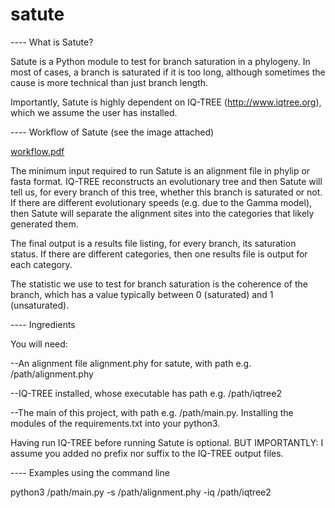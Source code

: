 # satute

---- What is Satute?

Satute is a Python module to test for branch saturation in a phylogeny. In most of cases, a branch is saturated if it is too long, although sometimes the cause is more technical than just branch length.

Importantly, Satute is highly dependent on IQ-TREE (http://www.iqtree.org), which we assume the user has installed.

---- Workflow of Satute (see the image attached)

[workflow.pdf](https://github.com/cassiusma/satute/files/11662009/workflow.pdf)

The minimum input required to run Satute is an alignment file in phylip or fasta format. IQ-TREE reconstructs an evolutionary tree and then Satute will tell us, for every branch of this tree, whether this branch is saturated or not. If there are different evolutionary speeds (e.g. due to the Gamma model), then Satute will separate the alignment sites into the categories that likely generated them.

The final output is a results file listing, for every branch, its saturation status. If there are different categories, then one results file is output for each category.

The statistic we use to test for branch saturation is the coherence of the branch, which has a value typically between 0 (saturated) and 1 (unsaturated).

---- Ingredients

You will need:

--An alignment file alignment.phy for satute, with path e.g. /path/alignment.phy

--IQ-TREE installed, whose executable has path e.g. /path/iqtree2

--The main of this project, with path e.g. /path/main.py.  Installing the modules of the requirements.txt into your python3.

Having run IQ-TREE before running Satute is optional. BUT IMPORTANTLY: I assume you added no prefix nor suffix to the IQ-TREE output files.


---- Examples using the command line

python3 /path/main.py -s /path/alignment.phy -iq /path/iqtree2 








